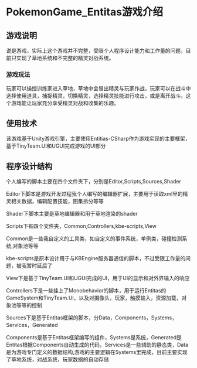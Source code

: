 # PokemonGame_Entitas游戏介绍

## 游戏说明

说是游戏，实际上这个游戏并不完整，受限个人程序设计能力和工作量的问题，目前只实现了草地系统和不完整的精灵对战系统。

### 游戏玩法

玩家可以操控训练家进入草地，草地中会冒出精灵与玩家作战，玩家可以在战斗中选择使用道具，捕捉精灵，切换精灵，选择精灵技能进行攻击，或是离开战斗。这个游戏能让玩家充分享受精灵对战和收集的乐趣。

## 使用技术

该游戏基于Unity游戏引擎，主要使用Entitias-CSharp作为游戏实现的主要框架，基于TinyTeam.UI和UGUI完成游戏的UI部分

## 程序设计结构

个人编写的脚本主要在四个文件夹下，分别是Editor,Scripts,Sources,Shader

Editor下脚本是游戏开发过程我个人编写的编辑器扩展，主要用于读取xml里的精灵相关数据，编辑配置技能，图集拆分等等



Shader下脚本主要是草地编辑器和用于草地渲染的shader



Scripts下有四个文件夹，Common,Controllers,kbe-scripts,View

Common是一些我自定义的工具类，如自定义的事件系统，单例类，碰撞检测系统,对象池等等

kbe-scripts是原本设计用于与KBEngine服务器通信的脚本，不过受限工作量的问题，被我暂时延后了

View下是基于TinyTeam.UI和UGUI完成的UI，用于UI的显示和对外界输入的响应

Controllers下是一些挂上了Monobehavior的脚本，用于运行Entitas的GameSystem和TinyTeam.UI，以及对摄像头，玩家，触摸输入，资源加载，对象池等等的控制



Sources下是基于Entitas框架的脚本，分Data，Components，Systems，Services，Generated

Components是基于Entitas框架编写的组件，Systems是系统，Generated是Entitas根据Components自动生成的代码，Services是一些辅助的静态类，Data是为游戏专门定义的数据结构,游戏的主要逻辑在Systems里完成，目前主要实现了草地系统，对战系统，玩家数据的自动存储

